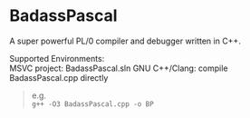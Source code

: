 # BadassPascal
A super powerful PL/0 compiler and debugger written in C++.   
  
Supported Environments:   
MSVC project: BadassPascal.sln
GNU C++/Clang: compile BadassPascal.cpp directly  
>e.g.  
>`g++ -O3 BadassPascal.cpp -o BP`

